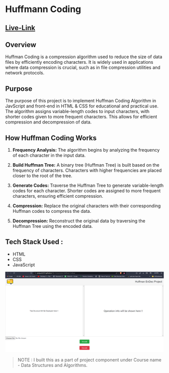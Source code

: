 # Huffmann Coding

## [Live-Link](https://pratyush2331.github.io/File-Compression-Huffman-Coding/)

## Overview
Huffman Coding is a compression algorithm used to reduce the size of data files by efficiently encoding characters. It is widely used in applications where data compression is crucial, such as in file compression utilities and network protocols.

## Purpose
The purpose of this project is to implement Huffman Coding Algorithm in JavScript and front-end in HTML & CSS for educational and practical use. The algorithm assigns variable-length codes to input characters, with shorter codes given to more frequent characters. This allows for efficient compression and decompression of data.

## How Huffman Coding Works

1. **Frequency Analysis:** The algorithm begins by analyzing the frequency of each character in the input data.

2. **Build Huffman Tree:** A binary tree (Huffman Tree) is built based on the frequency of characters. Characters with higher frequencies are placed closer to the root of the tree.

3. **Generate Codes:** Traverse the Huffman Tree to generate variable-length codes for each character. Shorter codes are assigned to more frequent characters, ensuring efficient compression.

4. **Compression:** Replace the original characters with their corresponding Huffman codes to compress the data.

5. **Decompression:** Reconstruct the original data by traversing the Huffman Tree using the encoded data.

## Tech Stack Used : 
- HTML
- CSS
- JavaScript

![Screenshot of project](image.png)

> NOTE : 
> I built this as a part of project component 
> under Course name - Data Structures and Algorithms.